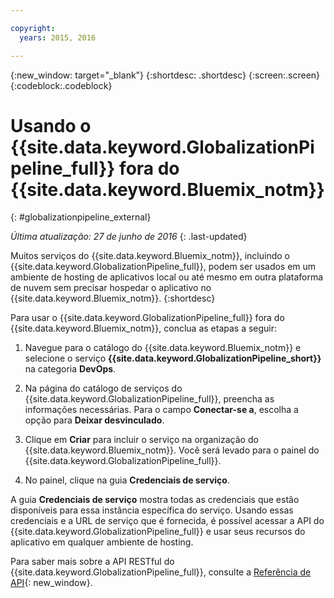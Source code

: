 ```yaml
---

copyright:
  years: 2015, 2016

---
```


{:new_window: target="_blank"}
{:shortdesc: .shortdesc}
{:screen:.screen}
{:codeblock:.codeblock}

# Usando o {{site.data.keyword.GlobalizationPipeline_full}} fora do {{site.data.keyword.Bluemix_notm}}
{: #globalizationpipeline_external}

*Última atualização: 27 de junho de 2016*
{: .last-updated}

Muitos serviços do {{site.data.keyword.Bluemix_notm}}, incluindo o {{site.data.keyword.GlobalizationPipeline_full}}, podem ser usados em um ambiente de hosting de aplicativos local ou até mesmo em outra plataforma de nuvem sem precisar hospedar o aplicativo no {{site.data.keyword.Bluemix_notm}}.
{:shortdesc}

Para usar o {{site.data.keyword.GlobalizationPipeline_full}} fora do {{site.data.keyword.Bluemix_notm}}, conclua as etapas a seguir:

1. Navegue para o catálogo do {{site.data.keyword.Bluemix_notm}} e selecione o serviço **{{site.data.keyword.GlobalizationPipeline_short}}** na categoria **DevOps**.

2. Na página do catálogo de serviços do {{site.data.keyword.GlobalizationPipeline_full}}, preencha as informações necessárias. Para o campo **Conectar-se a**, escolha a opção para **Deixar desvinculado**.

3. Clique em **Criar** para incluir o serviço na organização do {{site.data.keyword.Bluemix_notm}}. Você será levado para o painel do {{site.data.keyword.GlobalizationPipeline_full}}.

4. No painel, clique na guia **Credenciais de serviço**.  

A guia **Credenciais de serviço** mostra todas as credenciais que estão disponíveis para essa instância específica do serviço. Usando essas credenciais e a URL de serviço que é fornecida, é possível acessar a API do {{site.data.keyword.GlobalizationPipeline_full}} e usar seus recursos do aplicativo em qualquer ambiente de hosting.

Para saber mais sobre a API RESTful do {{site.data.keyword.GlobalizationPipeline_full}}, consulte a [Referência de API](https://gp-rest.ng.bluemix.net/translate/swagger/index.html){: new_window}.
